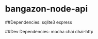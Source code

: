 # bangazon-node-api

##Dependencies:
  sqlite3
  express

##Dev Dependencies:
  mocha
  chai
  chai-http